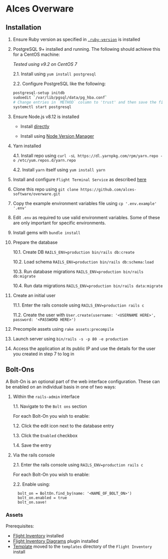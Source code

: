 
# Alces Overware

## Installation 

1. Ensure Ruby version as specified in [`.ruby-version`](./.ruby-version) is
   installed

2. PostgreSQL 9+ installed and running. The following should achieve this for
   a CentOS machine:

    _Tested using v9.2 on CentOS 7_

    2.1. Install using `yum install postgresql` 

    2.2. Configure PostgreSQL like the following:

    ```bash
    postgresql-setup initdb
    sudoedit `/var/lib/pgsql/data/pg_hba.conf`
    # Change entries in `METHOD` column to 'trust' and then save the file
    systemctl start postgresql
    ```

3. Ensure Node.js v8.12 is installed

    * Install [directly](https://github.com/nodesource/distributions/blob/master/README.md#rpm)

    * Install using [Node Version Manager](https://github.com/creationix/nvm#installation-and-update)

4. Yarn installed

    4.1. Install repo using `curl -sL https://dl.yarnpkg.com/rpm/yarn.repo -o /etc/yum.repos.d/yarn.repo`

    4.2. Install `yarn` itself using `yum install yarn`


5. Install and configure `Flight Terminal Service` as described [here](https://github.com/alces-software/flight-terminal-service)

6. Clone this repo using `git clone https://github.com/alces-software/overware.git`

7. Copy the example environment variables file using `cp '.env.example' '.env'`

8. Edit `.env` as required to use valid environment variables. Some of these are only important for specific environments.

9. Install gems with `bundle install`

10. Prepare the database

    10.1. Create DB `RAILS_ENV=production bin/rails db:create`

    10.2. Load schema `RAILS_ENV=production bin/rails db:schema:load`

    10.3. Run database migrations `RAILS_ENV=production bin/rails db:migrate`

    10.4. Run data migrations `RAILS_ENV=production bin/rails data:migrate`

11. Create an initial user

    11.1. Enter the rails console using `RAILS_ENV=production rails c`

    11.2. Create the user with `User.create(username: '<USERNAME HERE>', password: '<PASSWORD HERE>')`

12. Precompile assets using `rake assets:precompile`

13. Launch server using `bin/rails -s -p 80 -e production`

14. Access the application at its public IP and use the details for the user you created in step 7 to log in

## Bolt-Ons

A Bolt-On is an optional part of the web interface configuration. These can be enabled on an individual basis in one of two ways:

1. Within the `rails-admin` interface

   1.1. Navigate to the `Bolt ons` section

   For each Bolt-On you wish to enable:

   1.2. Click the edit icon next to the database entry

   1.3. Click the `Enabled` checkbox

   1.4. Save the entry

2. Via the rails console

   2.1. Enter the rails console using `RAILS_ENV=production rails c`

   For each Bolt-On you wish to enable:

   2.2. Enable using:

    ```
      bolt_on = BoltOn.find_by(name: '<NAME_OF_BOLT_ON>')
      bolt_on.enabled = true
      bolt_on.save!
    ```
### Assets

Prerequisites:

* [Flight Inventory](https://github.com/openflighthpc/flight-inventory) installed
* [Flight Inventory Diagrams](https://github.com/alces-software/flight-inventory-diagrams) plugin installed
* [Template](templates/switchOW.md.erb) moved to the `templates` directory of the `Flight Inventory` install
